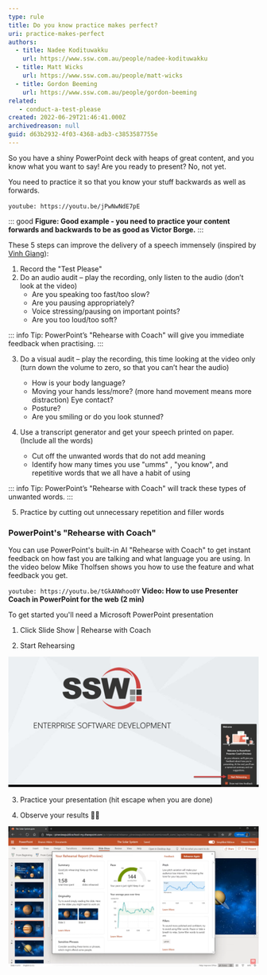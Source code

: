 ```yaml
---
type: rule
title: Do you know practice makes perfect?
uri: practice-makes-perfect
authors:
  - title: Nadee Kodituwakku
    url: https://www.ssw.com.au/people/nadee-kodituwakku
  - title: Matt Wicks
    url: https://www.ssw.com.au/people/matt-wicks
  - title: Gordon Beeming
    url: https://www.ssw.com.au/people/gordon-beeming
related:
   - conduct-a-test-please
created: 2022-06-29T21:46:41.000Z
archivedreason: null
guid: d63b2932-4f03-4368-adb3-c3853587755e
---
```


So you have a shiny PowerPoint deck with heaps of great content, and you know what you want to say! Are you ready to present? No, not yet.

You need to practice it so that you know your stuff backwards as well as forwards.

`youtube: https://youtu.be/jPwNwNdE7pE`

::: good
**Figure: Good example - you need to practice your content forwards and backwards to be as good as Victor Borge.**
:::

These 5 steps can improve the delivery of a speech immensely (inspired by [Vinh Giang](https://www.vinhgiang.com/)):

<!--endintro-->

1. Record the "Test Please"
2. Do an audio audit – play the recording, only listen to the audio (don’t look at the video)
   - Are you speaking too fast/too slow? 
   - Are you pausing appropriately? 
   - Voice stressing/pausing on important points? 
   - Are you too loud/too soft?

::: info
Tip: PowerPoint’s "Rehearse with Coach" will give you immediate feedback when practising.
:::

3. Do a visual audit – play the recording, this time looking at the video only (turn down the volume to zero, so that you can’t hear the audio)
   - How is your body language? 
   - Moving your hands less/more? (more hand movement means more distraction) Eye contact? 
   - Posture? 
   - Are you smiling or do you look stunned?

4. Use a transcript generator and get your speech printed on paper. (Include all the words)
   - Cut off the unwanted words that do not add meaning
   - Identify how many times you use "umms" , "you know", and repetitive words that we all have a habit of using

::: info
Tip: PowerPoint’s "Rehearse with Coach" will track these types of unwanted words.
:::

5. Practice by cutting out unnecessary repetition and filler words

### PowerPoint's "Rehearse with Coach"

You can use PowerPoint's built-in AI "Rehearse with Coach" to get instant feedback on how fast you are talking and what language you are using. In the video below Mike Tholfsen shows you how to use the feature and what feedback you get.

`youtube: https://youtu.be/tGkANWhoo0Y`
**Video: How to use Presenter Coach in PowerPoint for the web (2 min)** 

To get started you'll need a Microsoft PowerPoint presentation

1. Click Slide Show | Rehearse with Coach

2. Start Rehearsing

![Figure: Observe the little widget on the right](start-rehearsing-dialog.png)

3. Practice your presentation (hit escape when you are done) 

4. Observe your results 🍾🍾

![Figure: After rehearsal, you get a nice report with recommendations on what language you used and how you delivered it](rehearsal-report.png)

